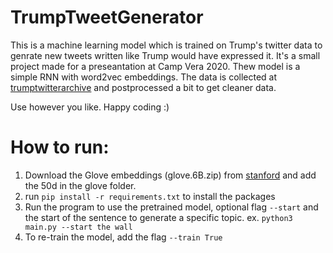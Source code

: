 # TrumpTweetGenerator
This is a machine learning model which is trained on Trump's twitter data to genrate new tweets written like Trump would have expressed it. It's a small project made for a preseantation at Camp Vera 2020. Thew model is a simple RNN with word2vec embeddings. The data is collected at [trumptwitterarchive](http://www.trumptwitterarchive.com/archive) and postprocessed a bit to get cleaner data. 

Use however you like. 
Happy coding :) 

# How to run:
1. Download the Glove embeddings (glove.6B.zip) from [stanford](https://nlp.stanford.edu/projects/glove/) and add the 50d in the glove folder.
2. run `pip install -r requirements.txt` to install the packages
3. Run the program to use the pretrained model, optional flag `--start` and the start of the sentence to generate a specific topic. 
    ex. `python3 main.py --start the wall`
4. To re-train the model, add the flag `--train True`
